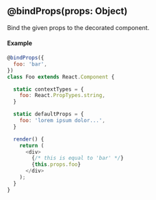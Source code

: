 ## @bindProps(props: Object)

Bind the given props to the decorated component.

#### Example

```js
@bindProps({
  foo: 'bar',
})
class Foo extends React.Component {

  static contextTypes = {
    foo: React.PropTypes.string,
  }

  static defaultProps = {
    foo: 'lorem ipsum dolor...',
  }

  render() {
    return (
      <div>
        {/* this is equal to 'bar' */}
        {this.props.foo}
      </div>
    );
  }
}
```
